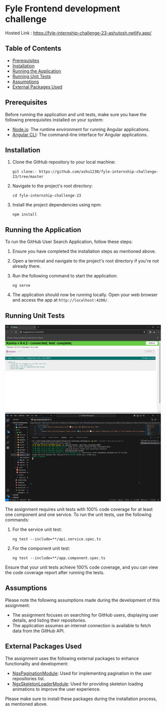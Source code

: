 # Fyle Frontend development challenge

Hosted Link : https://fyle-internship-challenge-23-ashutosh.netlify.app/

## Table of Contents
- [Prerequisites](#prerequisites)
- [Installation](#installation)
- [Running the Application](#running-the-application)
- [Running Unit Tests](#running-unit-tests)
- [Assumptions](#assumptions)
- [External Packages Used](#external-packages-used)

## Prerequisites

Before running the application and unit tests, make sure you have the following prerequisites installed on your system:

- [Node.js](https://nodejs.org/): The runtime environment for running Angular applications.
- [Angular CLI](https://angular.io/cli): The command-line interface for Angular applications.

## Installation

1. Clone the GitHub repository to your local machine:

   ```
   git clone:- https://github.com/ashu1230/fyle-internship-challenge-23/tree/master
   ```

2. Navigate to the project's root directory:

   ```
   cd fyle-internship-challenge-23
   ```

3. Install the project dependencies using npm:

   ```
   npm install
   ```

## Running the Application

To run the GitHub User Search Application, follow these steps:

1. Ensure you have completed the installation steps as mentioned above.

2. Open a terminal and navigate to the project's root directory if you're not already there.

3. Run the following command to start the application:

   ```
   ng serve
   ```

4. The application should now be running locally. Open your web browser and access the app at `http://localhost:4200/`.

## Running Unit Tests

![alt text](/src/assets/Screenshot%20(62).png)
![alt text](/src/assets/Screenshot%20(63).png)


The assignment requires unit tests with 100% code coverage for at least one component and one service. To run the unit tests, use the following commands:

1. For the service unit test:

   ```
   ng test --include=**/api.service.spec.ts
   ```

2. For the component unit test:

   ```
   ng test --include=**/app.component.spec.ts
   ```

Ensure that your unit tests achieve 100% code coverage, and you can view the code coverage report after running the tests.

## Assumptions

Please note the following assumptions made during the development of this assignment:

- The assignment focuses on searching for GitHub users, displaying user details, and listing their repositories.
- The application assumes an internet connection is available to fetch data from the GitHub API.

## External Packages Used

The assignment uses the following external packages to enhance functionality and development:

- [NgxPaginationModule](https://www.npmjs.com/package/ngx-pagination): Used for implementing pagination in the user repositories list.
- [NgxSkeletonLoaderModule](https://www.npmjs.com/package/ngx-skeleton-loader): Used for providing skeleton loading animations to improve the user experience.

Please make sure to install these packages during the installation process, as mentioned above.


